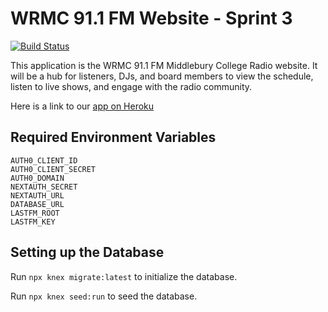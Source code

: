 # WRMC 91.1 FM Website - Sprint 3

[![Build Status](https://travis-ci.com/csci312-s21/project-blackberry-binturong.svg?branch=main)](https://travis-ci.com/csci312-s21/project-blackberry-binturong)

This application is the WRMC 91.1 FM Middlebury College Radio website. It will be a hub for listeners, DJs, and board members to view the schedule, listen to live shows, and engage with the radio community.

Here is a link to our [app on Heroku](https://wrmc-website.herokuapp.com/)

## Required Environment Variables

```
AUTH0_CLIENT_ID
AUTH0_CLIENT_SECRET
AUTH0_DOMAIN
NEXTAUTH_SECRET
NEXTAUTH_URL
DATABASE_URL
LASTFM_ROOT
LASTFM_KEY
```

## Setting up the Database

Run `npx knex migrate:latest` to initialize the database.

Run `npx knex seed:run` to seed the database.